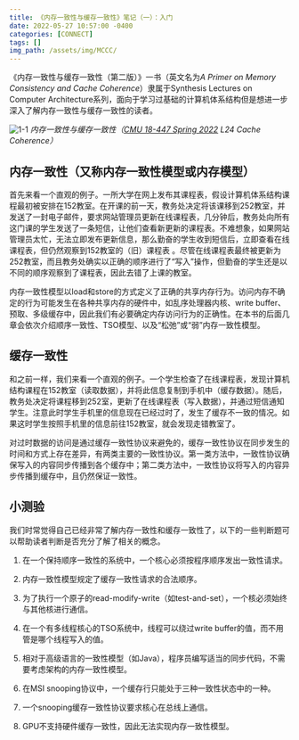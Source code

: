 ```yaml
---
title: 《内存一致性与缓存一致性》笔记（一）：入门
date: 2022-05-27 10:57:00 -0400
categories: [CONNECT]
tags: []
img_path: /assets/img/MCCC/
---
```


《内存一致性与缓存一致性（第二版）》一书（英文名为*A Primer on Memory Consistency and Cache Coherence*）隶属于Synthesis Lectures on Computer Architecture系列，面向于学习过基础的计算机体系结构但是想进一步深入了解内存一致性与缓存一致性的读者。

![1-1](1-1.png)
_内存一致性与缓存一致性（[CMU 18-447 Spring 2022](http://users.ece.cmu.edu/~jhoe/doku/doku.php?id=18-447_course_schedule_spring_2022) L24 Cache Coherence）_

## 内存一致性（又称内存一致性模型或内存模型）

首先来看一个直观的例子。一所大学在网上发布其课程表，假设计算机体系结构课程最初被安排在152教室。在开课的前一天，教务处决定将该课移到252教室，并发送了一封电子邮件，要求网站管理员更新在线课程表，几分钟后，教务处向所有这门课的学生发送了一条短信，让他们查看新更新的课程表。不难想象，如果网站管理员太忙，无法立即发布更新信息，那么勤奋的学生收到短信后，立即查看在线课程表，但仍然观察到152教室的（旧）课程表 。尽管在线课程表最终被更新为252教室，而且教务处确实以正确的顺序进行了“写入”操作，但勤奋的学生还是以不同的顺序观察到了课程表，因此去错了上课的教室。

内存一致性模型以load和store的方式定义了正确的共享内存行为。访问内存不确定的行为可能发生在各种共享内存的硬件中，如乱序处理器内核、write buffer、预取、多级缓存中，因此我们有必要确定内存访问行为的正确性。在本书的后面几章会依次介绍顺序一致性、TSO模型、以及“松弛”或“弱”内存一致性模型。

## 缓存一致性

和之前一样，我们来看一个直观的例子。一个学生检查了在线课程表，发现计算机结构课程在152教室（读取数据），并将此信息复制到手机中（缓存数据）。随后，教务处决定将课程移到252室，更新了在线课程表（写入数据），并通过短信通知学生。注意此时学生手机里的信息现在已经过时了，发生了缓存不一致的情况。如果这时学生按照手机里的信息前往152教室，就会发现走错教室了。

对过时数据的访问是通过缓存一致性协议来避免的，缓存一致性协议在同步发生的时间和方式上存在差异，有两类主要的一致性协议。第一类方法中，一致性协议确保写入的内容同步传播到各个缓存中；第二类方法中，一致性协议将写入的内容异步传播到缓存中，且仍然保证一致性。

## 小测验

我们时常觉得自己已经非常了解内存一致性和缓存一致性了，以下的一些判断题可以帮助读者判断是否充分了解了相关的概念。

1. 在一个保持顺序一致性的系统中，一个核心必须按程序顺序发出一致性请求。

1. 内存一致性模型规定了缓存一致性请求的合法顺序。

1. 为了执行一个原子的read-modify-write（如test-and-set），一个核必须始终与其他核进行通信。

1. 在一个有多线程核心的TSO系统中，线程可以绕过write buffer的值，而不用管是哪个线程写入的值。

1. 相对于高级语言的一致性模型（如Java），程序员编写适当的同步代码，不需要考虑架构的内存一致性模型。

1. 在MSI snooping协议中，一个缓存行只能处于三种一致性状态中的一种。

1. 一个snooping缓存一致性协议要求核心在总线上通信。

1. GPU不支持硬件缓存一致性，因此无法实现内存一致性模型。
